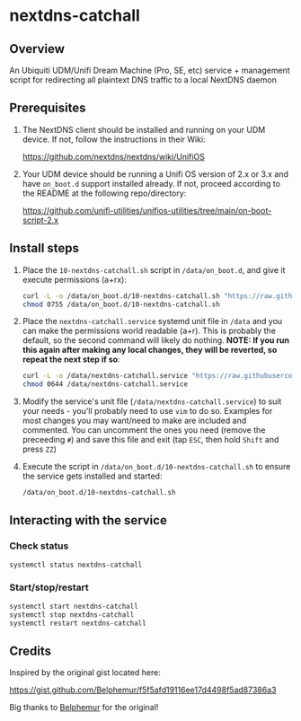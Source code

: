 # nextdns-catchall

## Overview

An Ubiquiti UDM/Unifi Dream Machine (Pro, SE, etc) service + management script for redirecting all plaintext DNS traffic to a local NextDNS daemon

## Prerequisites

1. The NextDNS client should be installed and running on your UDM device. If not, follow the instructions in their Wiki:

   https://github.com/nextdns/nextdns/wiki/UnifiOS

2. Your UDM device should be running a Unifi OS version of 2.x or 3.x and have `on_boot.d` support installed already. If not, proceed according to the README at the following repo/directory:

   https://github.com/unifi-utilities/unifios-utilities/tree/main/on-boot-script-2.x

## Install steps

1. Place the `10-nextdns-catchall.sh` script in `/data/on_boot.d`, and give it execute permissions (a+rx):

   ``` bash
   curl -L -o /data/on_boot.d/10-nextdns-catchall.sh "https://raw.githubusercontent.com/vt0r/nextdns-catchall/main/10-nextdns-catchall.sh"
   chmod 0755 /data/on_boot.d/10-nextdns-catchall.sh
   ```

2. Place the `nextdns-catchall.service` systemd unit file in `/data` and you can make the permissions world readable (a+r). This is probably the default, so the second command will likely do nothing. **NOTE: If you run this again after making any local changes, they will be reverted, so repeat the next step if so**:

   ``` bash
   curl -L -o /data/nextdns-catchall.service "https://raw.githubusercontent.com/vt0r/nextdns-catchall/main/nextdns-catchall.service"
   chmod 0644 /data/nextdns-catchall.service
   ```

3. Modify the service's unit file (`/data/nextdns-catchall.service`) to suit your needs - you'll probably need to use `vim` to do so. Examples for most changes you may want/need to make are included and commented. You can uncomment the ones you need (remove the preceeding `#`) and save this file and exit (tap `ESC`, then hold `Shift` and press `ZZ`)

4. Execute the script in `/data/on_boot.d/10-nextdns-catchall.sh` to ensure the service gets installed and started:

   ``` bash
   /data/on_boot.d/10-nextdns-catchall.sh
   ```

## Interacting with the service

### Check status

``` bash
systemctl status nextdns-catchall
```

### Start/stop/restart

``` bash
systemctl start nextdns-catchall
systemctl stop nextdns-catchall
systemctl restart nextdns-catchall
```

## Credits

Inspired by the original gist located here:

https://gist.github.com/Belphemur/f5f5afd19116ee17d4498f5ad87386a3

Big thanks to [Belphemur](https://github.com/Belphemur) for the original!
